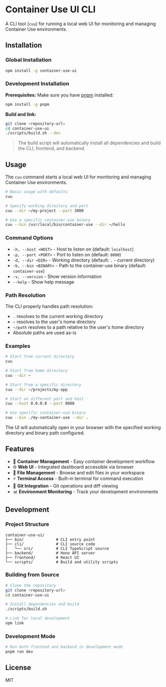# Container Use UI CLI

A CLI tool (`cuu`) for running a local web UI for monitoring and managing Container Use environments.

## Installation

### Global Installation

```bash
npm install -g container-use-ui
```

### Development Installation

**Prerequisites:** Make sure you have [pnpm](https://pnpm.io/) installed:
```bash
npm install -g pnpm
```

**Build and link:**
```bash
git clone <repository-url>
cd container-use-ui
./scripts/build.sh --dev
```

> The build script will automatically install all dependencies and build the CLI, frontend, and backend.

## Usage

The `cuu` command starts a local web UI for monitoring and managing Container Use environments.

```bash
# Basic usage with defaults
cuu

# Specify working directory and port
cuu --dir ~/my-project --port 3000

# Use a specific container-use binary
cuu --bin /usr/local/bin/container-use --dir ~/hello
```

### Command Options

- `-h, --host <HOST>` - Host to listen on (default: `localhost`)
- `-p, --port <PORT>` - Port to listen on (default: `8000`)
- `-d, --dir <DIR>` - Working directory (default: `.` - current directory)
- `-b, --bin <BINARY>` - Path to the container-use binary (default: `container-use`)
- `-v, --version` - Show version information
- `--help` - Show help message

### Path Resolution

The CLI properly handles path resolution:
- `.` resolves to the current working directory
- `~` resolves to the user's home directory
- `~/path` resolves to a path relative to the user's home directory
- Absolute paths are used as-is

### Examples

```bash
# Start from current directory
cuu

# Start from home directory
cuu --dir ~

# Start from a specific directory
cuu --dir ~/projects/my-app

# Start on different port and host
cuu --host 0.0.0.0 --port 8080

# Use specific container-use binary
cuu --bin ./my-container-use --dir .
```

The UI will automatically open in your browser with the specified working directory and binary path configured.

## Features

- 🚀 **Container Management** - Easy container development workflow
- 🌐 **Web UI** - Integrated dashboard accessible via browser
- 📁 **File Management** - Browse and edit files in your workspace
- ⚡ **Terminal Access** - Built-in terminal for command execution
- 🔄 **Git Integration** - Git operations and diff viewing
- 📊 **Environment Monitoring** - Track your development environments

## Development

### Project Structure

```
container-use-ui/
├── bin/              # CLI entry point
├── cli/              # CLI source code
│   └── src/          # CLI TypeScript source
├── backend/          # Hono API server
├── frontend/         # React UI
└── scripts/          # Build and utility scripts
```

### Building from Source

```bash
# Clone the repository
git clone <repository-url>
cd container-use-ui

# Install dependencies and build
./scripts/build.sh

# Link for local development
npm link
```

### Development Mode

```bash
# Run both frontend and backend in development mode
pnpm run dev
```

## License

MIT

